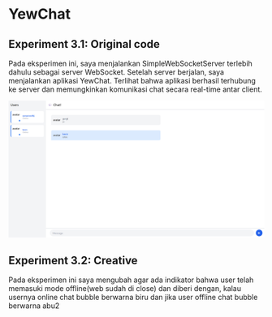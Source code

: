 # YewChat 
## Experiment 3.1: Original code

Pada eksperimen ini, saya menjalankan SimpleWebSocketServer terlebih dahulu sebagai server WebSocket. Setelah server berjalan, saya menjalankan aplikasi YewChat. Terlihat bahwa aplikasi berhasil terhubung ke server dan memungkinkan komunikasi chat secara real-time antar client.

![YewChat](image/image1.png)


## Experiment 3.2: Creative

Pada eksperimen ini saya mengubah agar ada indikator bahwa user telah memasuki mode offline(web sudah di close) dan diberi dengan, kalau usernya online chat bubble berwarna biru dan jika user offline chat bubble berwarna abu2